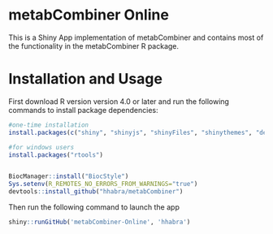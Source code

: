 # metabCombiner Online

This is a Shiny App implementation of metabCombiner and contains most of the functionality in the metabCombiner R package.


# Installation and Usage 

First download R version version 4.0 or later and run the following commands to install package dependencies:

```r
#one-time installation
install.packages(c("shiny", "shinyjs", "shinyFiles", "shinythemes", "devtools", "BiocManager", "pandoc"))

#for windows users
install.packages("rtools")


BiocManager::install("BiocStyle")
Sys.setenv(R_REMOTES_NO_ERRORS_FROM_WARNINGS="true")
devtools::install_github("hhabra/metabCombiner")
```

Then run the following command to launch the app

```r
shiny::runGitHub('metabCombiner-Online', 'hhabra')

```

 

